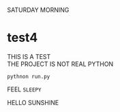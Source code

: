 SATURDAY MORNING

# test4

THIS IS A TEST</br>
THE PROJECT IS NOT REAL PYTHON

```
pythnon run.py
```
FEEL ``SLEEPY``

HELLO SUNSHINE
